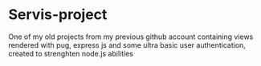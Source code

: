 # Servis-project
One of my old projects from my previous github account containing views rendered with pug, express js and some ultra basic user authentication, created to strenghten node.js abilities
